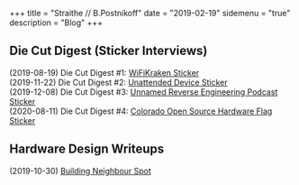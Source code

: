 +++ 
title = "Straithe // B.Postnikoff"
date = "2019-02-19"
sidemenu = "true"
description = "Blog"
+++

## Die Cut Digest (Sticker Interviews)
(2019-08-19) Die Cut Digest \#1: [WiFiKraken Sticker](/posts/2019-08-19-wifikraken-sticker)  
(2019-11-22) Die Cut Digest \#2: [Unattended Device Sticker](/posts/2019-11-22-unattended-sticker)  
(2019-12-08) Die Cut Digest \#3: [Unnamed Reverse Engineering Podcast Sticker](/posts/2019-12-08-unre-sticker)  
(2020-08-11) Die Cut Digest \#4: [Colorado Open Source Hardware Flag Sticker](/posts/2020-08-11-colorado-open-source-sticker)

## Hardware Design Writeups
(2019-10-30) [Building Neighbour Spot](/posts/2019-10-30-building-neighbour-spot)

